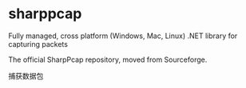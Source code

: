 # sharppcap
Fully managed, cross platform (Windows, Mac, Linux) .NET library for capturing packets

The official SharpPcap repository, moved from Sourceforge.

捕获数据包
